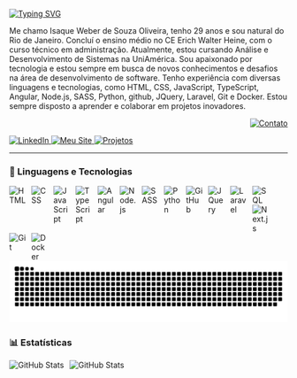 [![Typing SVG](https://readme-typing-svg.demolab.com?font=Fira+Code&weight=500&size=30&pause=1000&color=3B0D3AE9&width=460&height=65&lines=%F0%9F%91%A8%F0%9F%8F%BB%E2%80%8D%F0%9F%92%BB++++Isaque+Weber;%F0%9F%91%A8%F0%9F%8F%BB%E2%80%8D%F0%9F%92%BB++Desenvolvedor+FullStack)](https://git.io/typing-svg)

Me chamo Isaque Weber de Souza Oliveira, tenho 29 anos e sou natural do Rio de Janeiro. Concluí o ensino médio no CE Erich Walter Heine, com o curso técnico em administração. Atualmente, estou cursando Análise e Desenvolvimento de Sistemas na UniAmérica. Sou apaixonado por tecnologia e estou sempre em busca de novos conhecimentos e desafios na área de desenvolvimento de software. Tenho experiência com diversas linguagens e tecnologias, como HTML, CSS, JavaScript, TypeScript, Angular, Node.js, SASS, Python, github, JQuery, Laravel, Git e Docker. Estou sempre disposto a aprender e colaborar em projetos inovadores.
  <p align="right">
    <a href="https://www.wa.me/5521967398707">
      <img 
        alt="Contato" 
        title="Meu telefone para contato" 
        src="https://custom-icon-badges.demolab.com/badge/-Fale%20comigo%20no%20WhatsApp-25D366?style=for-the-badge&logo=whatsapp&logoColor=white"
      />
    </a>
  </p>
<p align="left">
    <a href="https://www.linkedin.com/in/isaqueweber/">
        <img 
            alt="LinkedIn" 
            title="Conecte-se comigo no LinkedIn" 
            src="https://custom-icon-badges.demolab.com/badge/-LinkedIn-blue?style=for-the-badge&logo=linkedin&logoColor=white"
        />
    </a>
   <a href="https://www.isaqueweber.com.br">
        <img 
            alt="Meu Site" 
            title="Visite meu portfólio" 
            src="https://custom-icon-badges.demolab.com/badge/-Meu%20Portfólio-000?style=for-the-badge&logo=web&logoColor=white"
        />
    </a>
    <a href="https://github.com/isaqueweber?tab=repositories">
        <img 
            alt="Projetos" 
            title="Meus projetos no GitHub" 
            src="https://custom-icon-badges.demolab.com/badge/-Projetos-000?style=for-the-badge&logo=github&logoColor=white"
        />
    </a>
</p>

---

### 🤖 Linguagens e Tecnologias

<img 
    align="left" 
    alt="HTML"
    title="HTML" 
    width="30px" 
    style="padding-right: 10px;" 
    src="https://cdn.jsdelivr.net/gh/devicons/devicon@latest/icons/html5/html5-original.svg" 
/>
<img 
    align="left" 
    alt="CSS" 
    title="CSS"
    width="30px" 
    style="padding-right: 10px;" 
    src="https://cdn.jsdelivr.net/gh/devicons/devicon@latest/icons/css3/css3-original.svg" 
/>
<img 
    align="left" 
    alt="JavaScript" 
    title="JavaScript"
    width="30px" 
    style="padding-right: 10px;" 
    src="https://cdn.jsdelivr.net/gh/devicons/devicon@latest/icons/javascript/javascript-original.svg" 
/>
<img 
    align="left" 
    alt="TypeScript"
    title="TypeScript" 
    width="30px" 
    style="padding-right: 10px;" 
    src="https://cdn.jsdelivr.net/gh/devicons/devicon@latest/icons/typescript/typescript-original.svg" 
/>
<img 
    align="left" 
    alt="Angular"
    title="Angular" 
    width="30px" 
    style="padding-right: 10px;" 
    src="https://cdn.jsdelivr.net/gh/devicons/devicon@latest/icons/angularjs/angularjs-original.svg" 
/>
<img 
    align="left" 
    alt="Node.js"
    title="Node.js" 
    width="30px" 
    style="padding-right: 10px;" 
    src="https://cdn.jsdelivr.net/gh/devicons/devicon@latest/icons/nodejs/nodejs-original.svg" 
/>
<img 
    align="left" 
    alt="SASS" 
    title="SASS"
    width="30px" 
    style="padding-right: 10px;" 
    src="https://cdn.jsdelivr.net/gh/devicons/devicon@latest/icons/sass/sass-original.svg" 
/>
<img 
    align="left" 
    alt="Python" 
    title="Python"
    width="30px" 
    style="padding-right: 10px;" 
    src="https://cdn.jsdelivr.net/gh/devicons/devicon@latest/icons/python/python-original.svg" 
/>
<img 
    align="left" 
    alt="GitHub" 
    title="GitHub"
    width="30px" 
    style="padding-right: 10px;" 
    src="https://cdn.jsdelivr.net/gh/devicons/devicon@latest/icons/github/github-original.svg" 
/>
<img 
    align="left" 
    alt="JQuery" 
    title="JQuery"
    width="30px" 
    style="padding-right: 10px;" 
    src="https://cdn.jsdelivr.net/gh/devicons/devicon@latest/icons/jquery/jquery-original.svg" 
/>
<img 
    align="left" 
    alt="Laravel" 
    title="Laravel"
    width="30px" 
    style="padding-right: 10px;" 
    src="https://cdn.jsdelivr.net/gh/devicons/devicon@latest/icons/laravel/laravel-original.svg" 
/>
<img 
    align="left" 
    alt="SQL" 
    title="SQL"
    width="30px" 
    style="padding-right: 10px;" 
    src="https://cdn.jsdelivr.net/gh/devicons/devicon@latest/icons/mysql/mysql-original.svg" 
/>
<img 
    align="left" 
    alt="Next.js" 
    title="Next.js"
    width="30px" 
    style="padding-right: 10px;" 
    src="https://cdn.jsdelivr.net/gh/devicons/devicon@latest/icons/nextjs/nextjs-original.svg" 
/>
<img 
    align="left" 
    alt="Git" 
    title="Git"
    width="30px" 
    style="padding-right: 10px;" 
    src="https://cdn.jsdelivr.net/gh/devicons/devicon@latest/icons/git/git-original.svg" 
/>
<img 
    align="left" 
    alt="Docker" 
    title="Docker"
    width="30px" 
    style="padding-right: 10px;" 
    src="https://cdn.jsdelivr.net/gh/devicons/devicon@latest/icons/docker/docker-original.svg" 
/>
<br/>
<br/>

<picture>
  <source
    media="(prefers-color-scheme: dark)"
    srcset="https://raw.githubusercontent.com/platane/snk/output/github-contribution-grid-snake-dark.svg"
  />
  <source
    media="(prefers-color-scheme: light)"
    srcset="https://raw.githubusercontent.com/platane/snk/output/github-contribution-grid-snake.svg"
  />
  <img
    alt="github contribution grid snake animation"
    src="https://raw.githubusercontent.com/platane/snk/output/github-contribution-grid-snake.svg"
  />
</picture>

### 📊 Estatísticas

<p>
  <img 
    align="left" 
    alt="GitHub Stats" 
    height="200" 
    style="padding-right: 10px;" 
    src="https://github-readme-stats.vercel.app/api?username=Isaque-Weber&show_icons=true&theme=tokyonight&include_all_commits=true&locale=pt-br" 
  />

<img 
      align="left" 
      alt="GitHub Stats" 
      height="200" 
      src="https://github-readme-stats.vercel.app/api/top-langs/?username=Isaque-Weber&theme=tokyonight&layout=compact&custom_title=Tecnologias&langs_count=9" 
  />

</p>
